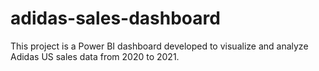 # adidas-sales-dashboard
This project is a Power BI dashboard developed to visualize and analyze Adidas US sales data from 2020 to 2021.
